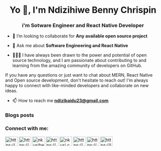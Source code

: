 <h1 align="center">Yo 👋, I'm Ndizihiwe Benny Chrispin</h1>
<h3 align="center">i'm Sotware Engineer and React Native Developer</h3>

- 👯 I’m looking to collaborate for **Any available open source project**

- 💬 Ask me about **Software Engineering and React Native**
  
- 👨🏾‍💻 I have always been drawn to the power and potential of open source technology, and I am passionate about contributing to and learning from the amazing community of developers on GitHub.

If you have any questions or just want to chat about MERN, React Native and Open source development, don't hesitate to reach out! I'm always happy to connect with like-minded developers and collaborate on new ideas.

- 📫 How to reach me **ndizibaidu23@gmail.com**

### Blogs posts

<h3 align="left">Connect with me:</h3>
<p align="left">
<a href="https://codepen.io/https://codepen.io/nkusibeni" target="blank"><img align="center" src="https://raw.githubusercontent.com/rahuldkjain/github-profile-readme-generator/master/src/images/icons/Social/codepen.svg" alt="https://codepen.io/nkusibeni" height="30" width="40" /></a>
<a href="https://dev.to/https://dev.to/nkusibeni" target="blank"><img align="center" src="https://raw.githubusercontent.com/rahuldkjain/github-profile-readme-generator/master/src/images/icons/Social/devto.svg" alt="https://dev.to/nkusibeni" height="30" width="40" /></a>
<a href="https://twitter.com/nkusibeni_" target="blank"><img align="center" src="https://raw.githubusercontent.com/rahuldkjain/github-profile-readme-generator/master/src/images/icons/Social/twitter.svg" alt="nkusibeni_" height="30" width="40" /></a>
<a href="https://linkedin.com/in/https://www.linkedin.com/in/ndizihiwe-benny-chrispin-7b0108223" target="blank"><img align="center" src="https://raw.githubusercontent.com/rahuldkjain/github-profile-readme-generator/master/src/images/icons/Social/linked-in-alt.svg" alt="https://www.linkedin.com/in/ndizihiwe-benny-chrispin-7b0108223" height="30" width="40" /></a>
<a href="https://instagram.com/nkusi.codes" target="blank"><img align="center" src="https://raw.githubusercontent.com/rahuldkjain/github-profile-readme-generator/master/src/images/icons/Social/instagram.svg" alt="nkusi.codes" height="30" width="40" /></a>
<a href="https://dribbble.com/https://dribbble.com/nkusibeni" target="blank"><img align="center" src="https://raw.githubusercontent.com/rahuldkjain/github-profile-readme-generator/master/src/images/icons/Social/dribbble.svg" alt="https://dribbble.com/nkusibeni" height="30" width="40" /></a>
<a href="https://www.youtube.com/c/https://www.youtube.com/channel/uc2aivwgwfjmxm6djir8gr_g" target="blank"><img align="center" src="https://raw.githubusercontent.com/rahuldkjain/github-profile-readme-generator/master/src/images/icons/Social/youtube.svg" alt="https://www.youtube.com/channel/uc2aivwgwfjmxm6djir8gr_g" height="30" width="40" /></a>
<a href="https://www.leetcode.com/https://leetcode.com/nkusibeni23/" target="blank"><img align="center" src="https://raw.githubusercontent.com/rahuldkjain/github-profile-readme-generator/master/src/images/icons/Social/leet-code.svg" alt="https://leetcode.com/nkusibeni23/" height="30" width="40" /></a>
</p>
